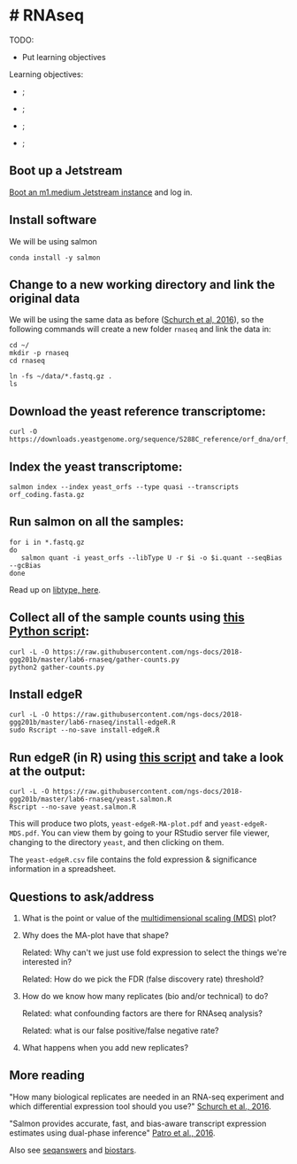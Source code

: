 # # RNAseq

TODO:

* Put learning objectives

Learning objectives:

* ;
  
* ;

* ;

* ;

## Boot up a Jetstream

[Boot an m1.medium Jetstream instance](jetstream/boot.md) and log in.

## Install software

We will be using salmon

```
conda install -y salmon
```

## Change to a new working directory and link the original data

We will be using the same data as before ([Schurch et al, 2016](https://www.ncbi.nlm.nih.gov/pmc/articles/PMC4878611/)), so the following commands will create a new folder `rnaseq` and link the data in:

```
cd ~/
mkdir -p rnaseq
cd rnaseq

ln -fs ~/data/*.fastq.gz .
ls
```

## Download the yeast reference transcriptome:


```
curl -O https://downloads.yeastgenome.org/sequence/S288C_reference/orf_dna/orf_coding.fasta.gz
```

## Index the yeast transcriptome:

```
salmon index --index yeast_orfs --type quasi --transcripts orf_coding.fasta.gz
```

## Run salmon on all the samples:

```
for i in *.fastq.gz
do
   salmon quant -i yeast_orfs --libType U -r $i -o $i.quant --seqBias --gcBias
done
```

Read up on [libtype, here](https://salmon.readthedocs.io/en/latest/salmon.html#what-s-this-libtype).

##  Collect all of the sample counts using [this Python script](https://github.com/ngs-docs/2018-ggg201b/blob/master/lab6-rnaseq/gather-counts.py):

```
curl -L -O https://raw.githubusercontent.com/ngs-docs/2018-ggg201b/master/lab6-rnaseq/gather-counts.py
python2 gather-counts.py
```

##  Install edgeR

```
curl -L -O https://raw.githubusercontent.com/ngs-docs/2018-ggg201b/master/lab6-rnaseq/install-edgeR.R
sudo Rscript --no-save install-edgeR.R
```

##  Run edgeR (in R) using [this script](https://github.com/ngs-docs/2018-ggg201b/blob/master/lab6-rnaseq/yeast.salmon.R) and take a look at the output:

```
curl -L -O https://raw.githubusercontent.com/ngs-docs/2018-ggg201b/master/lab6-rnaseq/yeast.salmon.R
Rscript --no-save yeast.salmon.R
```

This will produce two plots, `yeast-edgeR-MA-plot.pdf` and
`yeast-edgeR-MDS.pdf`. You can view them by going to your RStudio server file viewer, changing to  the directory `yeast`, and then clicking on them.

 The `yeast-edgeR.csv` file contains the fold expression & significance information in a spreadsheet.

## Questions to ask/address

1. What is the point or value of the [multidimensional scaling (MDS)](https://en.wikipedia.org/wiki/Multidimensional_scaling) plot?

2. Why does the MA-plot have that shape?

   Related: Why can't we just use fold expression to select the things we're interested in?

   Related: How do we pick the FDR (false discovery rate) threshold?

3. How do we know how many replicates (bio and/or technical) to do?

   Related: what confounding factors are there for RNAseq analysis?

   Related: what is our false positive/false negative rate?
   
4. What happens when you add new replicates?

## More reading

"How many biological replicates are needed in an RNA-seq experiment and which differential expression tool should you use?" [Schurch et al., 2016](http://rnajournal.cshlp.org/content/22/6/839).

"Salmon provides accurate, fast, and bias-aware transcript expression estimates using dual-phase inference" [Patro et al., 2016](http://biorxiv.org/content/early/2016/08/30/021592).

Also see [seqanswers](http://seqanswers.com/) and [biostars](https://www.biostars.org/).